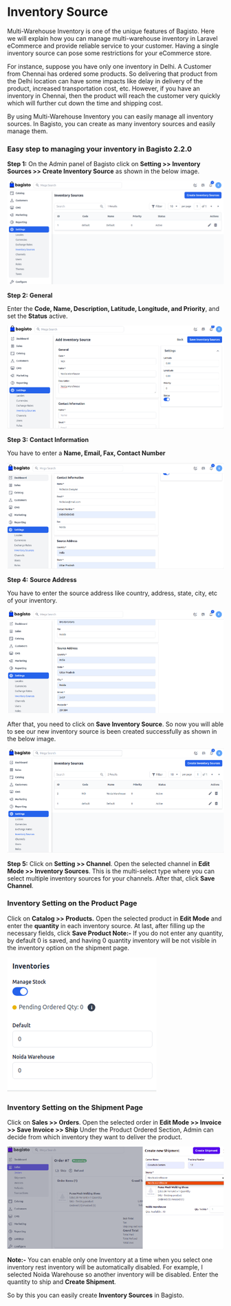 # Inventory Source

Multi-Warehouse Inventory is one of the unique features of Bagisto. Here we will explain how you can manage multi-warehouse inventory in Laravel eCommerce and provide reliable service to your customer. Having a single inventory source can pose some restrictions for your eCommerce store.

For instance, suppose you have only one inventory in Delhi. A Customer from Chennai has ordered some products. So delivering that product from the Delhi location can have some impacts like delay in delivery of the product, increased transportation cost, etc. However, if you have an inventory in Chennai, then the product will reach the customer very quickly which will further cut down the time and shipping cost. 

By using Multi-Warehouse Inventory you can easily manage all inventory sources. In Bagisto, you can create as many inventory sources and easily manage them.

### Easy step to managing your inventory in Bagisto 2.2.0

**Step 1:** On the Admin panel of Bagisto click on **Setting >> Inventory Sources >> Create Inventory Source** as shown in the below image.

  ![Inventory Source](../../assets/2.2.0/images/settings/inventorySource.png)

**Step 2:** **General**

Enter the **Code, Name, Description, Latitude, Longitude, and Priority**, and set the **Status** active.

![Inventory Configuration](../../assets/2.2.0/images/settings/inventoryConfiguration.png)

**Step 3:** **Contact Information**

You have to enter a **Name, Email, Fax, Contact Number**  

![Contact Info](../../assets/2.2.0/images/settings/contactInfo.png)

**Step 4:** **Source Address**

You have to enter the source address like country, address, state, city, etc of your inventory.

![Source Address](../../assets/2.2.0/images/settings/sourceAddress.png)

After that, you need to click on **Save Inventory Source**. So now you will able to see our new inventory source is been created successfully as shown in the below image.

![Inventory Output](../../assets/2.2.0/images/settings/inventoryOutput.png)

**Step 5:** Click on **Setting >> Channel**. Open the selected channel in **Edit Mode >> Inventory Sources**. This is the multi-select type where you can select multiple inventory sources for your channels. After that, click **Save Channel**.

### Inventory Setting on the Product Page

Click on **Catalog >> Products.** Open the selected product in **Edit Mode** and enter the **quantity** in each inventory source. At last, after filling up the necessary fields, click **Save Product Note:-** If you do not enter any quantity, by default 0 is saved, and having 0 quantity inventory will be not visible in the inventory option on the shipment page.

![Product Inventory](../../assets/2.2.0/images/settings/productInventory.png)

### Inventory Setting on the Shipment Page

Click on **Sales >> Orders**. Open the selected order in **Edit Mode >> Invoice >> Save Invoice >> Ship** Under the Product Ordered Section, Admin can decide from which inventory they want to deliver the product.

![Inventory Setting](../../assets/2.2.0/images/settings/inventorySetting.png)

**Note:-** You can enable only one Inventory at a  time when you select one inventory rest inventory will be automatically disabled. For example, I selected Noida Warehouse so another inventory will be disabled. Enter the quantity to ship and **Create Shipment**.

So by this you can easily create **Inventory Sources** in Bagisto. 